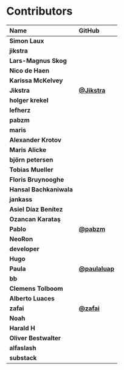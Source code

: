 # Contributors

| Name                    | GitHub                                         |
| :---------------------- | :--------------------------------------------- |
| **Simon Laux**          |                                                |
| **jikstra**             |                                                |
| **Lars-Magnus Skog**    |                                                |
| **Nico de Haen**        |                                                |
| **Karissa McKelvey**    |                                                |
| **Jikstra**             | [**@Jikstra**](https://github.com/Jikstra)     |
| **holger krekel**       |                                                |
| **lefherz**             |                                                |
| **pabzm**               |                                                |
| **maris**               |                                                |
| **Alexander Krotov**    |                                                |
| **Maris Alicke**        |                                                |
| **björn petersen**      |                                                |
| **Tobias Mueller**      |                                                |
| **Floris Bruynooghe**   |                                                |
| **Hansal Bachkaniwala** |                                                |
| **jankass**             |                                                |
| **Asiel Díaz Benítez**  |                                                |
| **Ozancan Karataş**     |                                                |
| **Pablo**               | [**@pabzm**](https://github.com/pabzm)         |
| **NeoRon**              |                                                |
| **developer**           |                                                |
| **Hugo**                |                                                |
| **Paula**               | [**@paulaluap**](https://github.com/paulaluap) |
| **bb**                  |                                                |
| **Clemens Tolboom**     |                                                |
| **Alberto Luaces**      |                                                |
| **zafai**               | [**@zafai**](https://github.com/zafai)         |
| **Noah**                |                                                |
| **Harald H**            |                                                |
| **Oliver Bestwalter**   |                                                |
| **alfaslash**           |                                                |
| **substack**            |                                                |
